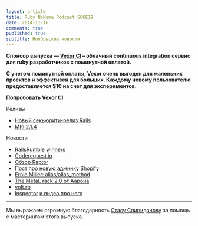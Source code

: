```yaml
---
layout: article
title: Ruby NoName Podcast S06E19
date: 2014-11-16
comments: true
published: true
subtitle: Ноябрьские новости
---
```


**Спонсор выпуска — [Vexor CI](http://bit.ly/1stt7X3) – облачный continuous integration сервис для ruby разработчиков с поминутной оплатой.**

**С учетом поминутной оплаты, Vexor очень выгоден для маленьких проектов и эффективен для больших. Каждому новому пользователю предоставляется $10 на счет для экспериментов.**

**[Попробовать Vexor CI](http://bit.ly/1stt7X3)**

Релизы

* [Новый секьюрити-релиз Rails](http://weblog.rubyonrails.org/2014/10/30/Rails_3_2_20_4_0_11_4_1_7_and_4_2_0_beta3_have_been_released/)
* [MRI 2.1.4](https://www.ruby-lang.org/en/news/2014/10/27/ruby-2-1-4-released/)

Новости

* [RailsRumble winners](http://railsrumble.com/entries/winners)
* [Coderequest.io](http://coderequest.io/)
* [Обзор Raptor](http://www.akitaonrails.com/2014/10/19/the-new-kid-on-the-block-for-ruby-servers-raptor)
* [Пост про новую админку Shopify](http://www.shopify.com/technology/15646068-rebuilding-the-shopify-admin-improving-developer-productivity-by-deleting-28-000-lines-of-javascript)
* [Ernie Miller: alias/alias_method](http://erniemiller.org/2014/10/23/in-defense-of-alias/)
* [The Metal, rack 2.0 от Аарона](https://github.com/tenderlove/the_metal)
* [volt.rb](https://github.com/voltrb/volt)
* [Inspeqtor](http://www.mikeperham.com/2014/10/23/inspeqtor-0-6-0-init-d-cron-and-statsd/) [и видео про него](https://www.youtube.com/watch?v=Ad4L2z497wY)


******

Мы выражаем огромную благодарность [Стасу Спиридонову](https://twitter.com/stas_spiridonov) за помощь с мастерингом этого выпуска.
